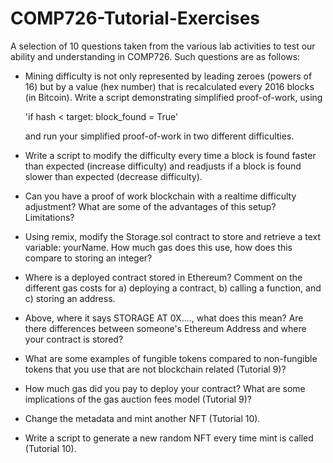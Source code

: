 # COMP726-Tutorial-Exercises
A selection of 10 questions taken from the various lab activities to test our ability and understanding in COMP726. Such questions are as follows:

- Mining difficulty is not only represented by leading zeroes (powers of 16) but by a value (hex number) that is recalculated every 2016 blocks (in Bitcoin). Write a script demonstrating simplified proof-of-work, using 

  'if hash < target: block_found = True'

  and run your simplified proof-of-work in two different difficulties.

- Write a script to modify the difficulty every time a block is found faster than expected (increase difficulty) and readjusts if a block is found slower than expected (decrease difficulty).

- Can you have a proof of work blockchain with a realtime difficulty adjustment? What are some of the advantages of this setup? Limitations?

- Using remix, modify the Storage.sol contract to store and retrieve a text variable: yourName. How much gas does this use, how does this compare to storing an integer?

- Where is a deployed contract stored in Ethereum? Comment on the different gas costs for a) deploying a contract, b) calling a function, and c) storing an address.

- Above, where it says STORAGE AT 0X...., what does this mean? Are there differences between someone's Ethereum Address and where your contract is stored?

- What are some examples of fungible tokens compared to non-fungible tokens that you use that are not blockchain related (Tutorial 9)?

- How much gas did you pay to deploy your contract? What are some implications of the gas auction fees model (Tutorial 9)?

- Change the metadata and mint another NFT (Tutorial 10).

- Write a script to generate a new random NFT every time mint is called (Tutorial 10).
